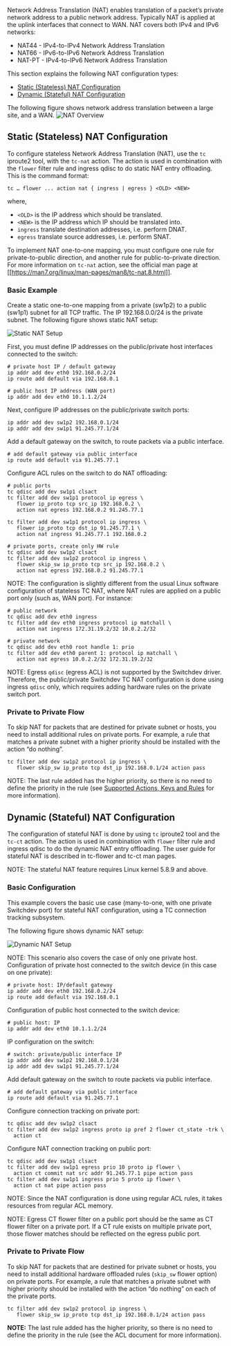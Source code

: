 Network Address Translation (NAT) enables translation of a packet’s private network address to a public network address. Typically NAT is applied at the uplink interfaces that connect to WAN.
NAT covers both IPv4 and IPv6 networks:
* NAT44 - IPv4-to-IPv4 Network Address Translation
* NAT66 - IPv6-to-IPv6 Network Address Translation
* NAT-PT - IPv4-to-IPv6 Network Address Translation

This section explains the following NAT configuration types:
* [Static (Stateless) NAT Configuration](#static)
* [Dynamic (Stateful) NAT Configuration](#dynamic)

The following figure shows network address translation between a large site, and a WAN.
![NAT Overview](images/nat_overview.png)


## <a id="static"></a>Static (Stateless) NAT Configuration

To configure stateless Network Address Translation (NAT), use the `tc` iproute2 tool, with the `tc-nat` action. The action is used in combination with the `flower` filter rule and ingress qdisc to do static NAT entry offloading.
This is the command format: 
```
tc … flower ... action nat { ingress | egress } <OLD> <NEW> 
```
where, 
* `<OLD>`   is the IP address which should be translated. 
* `<NEW>`         is the IP address which IP should be translated into. 
* `ingress`         translate destination addresses, i.e. perform DNAT. 
* `egress`         translate source addresses, i.e. perform SNAT. 

To implement NAT one-to-one mapping, you must configure one rule for private-to-public direction, and another rule for public-to-private direction. For more information on `tc-nat` action, see the official man page at [[https://man7.org/linux/man-pages/man8/tc-nat.8.html]]. 

### Basic Example 
Create a static one-to-one mapping from a private (sw1p2) to a public (sw1p1) subnet for all TCP traffic.  The IP 192.168.0.0/24 is the private subnet. 
The following figure shows static NAT setup: 

![Static NAT Setup](images/static_nat_setup.png)

First, you must define IP addresses on the public/private host interfaces connected to the switch: 
```
# private host IP / default gateway 
ip addr add dev eth0 192.168.0.2/24 
ip route add default via 192.168.0.1 

# public host IP address (WAN port) 
ip addr add dev eth0 10.1.1.2/24 
```
Next, configure IP addresses on the public/private switch ports: 

```
ip addr add dev sw1p2 192.168.0.1/24 
ip addr add dev sw1p1 91.245.77.1/24 
```
Add a default gateway on the switch, to route packets via a public interface. 

```
# add default gateway via public interface 
ip route add default via 91.245.77.1 
```
Configure ACL rules on the switch to do NAT offloading: 

```
# public ports  
tc qdisc add dev sw1p1 clsact 
tc filter add dev sw1p1 protocol ip egress \ 
   flower ip_proto tcp src_ip 192.168.0.2 \ 
   action nat egress 192.168.0.2 91.245.77.1 

tc filter add dev sw1p1 protocol ip ingress \ 
   flower ip_proto tcp dst_ip 91.245.77.1 \ 
   action nat ingress 91.245.77.1 192.168.0.2 

# private ports, create only HW rule 
tc qdisc add dev sw1p2 clsact 
tc filter add dev sw1p2 protocol ip ingress \ 
   flower skip_sw ip_proto tcp src_ip 192.168.0.2 \ 
   action nat egress 192.168.0.2 91.245.77.1 
```
NOTE: The configuration is slightly different from the usual Linux software configuration of stateless TC NAT, where NAT rules are applied on a public port only (such as, WAN port). For instance: 
```
# public network 
tc qdisc add dev eth0 ingress 
tc filter add dev eth0 ingress protocol ip matchall \ 
   action nat ingress 172.31.19.2/32 10.0.2.2/32 
 
# private network 
tc qdisc add dev eth0 root handle 1: prio 
tc filter add dev eth0 parent 1: protocol ip matchall \ 
   action nat egress 10.0.2.2/32 172.31.19.2/32 
```
NOTE: Egress `qdisc` (egress ACL) is not supported by the Switchdev driver. Therefore, the public/private Switchdev TC NAT configuration is done using ingress `qdisc` only, which requires adding hardware rules on the private switch port.

### Private to Private Flow
To skip NAT for packets that are destined for private subnet or hosts, you need to install additional rules on private ports. For example, a rule that matches a private subnet with a higher priority should be installed with the action “do nothing”. 

```
tc filter add dev sw1p2 protocol ip ingress \ 
   flower skip_sw ip_proto tcp dst_ip 192.168.0.1/24 action pass 
```
NOTE: The last rule added has the higher priority, so there is no need to define the priority in the rule (see [Supported Actions, Keys and Rules](supported-actions,-keys-and-rules) for more information).

## <a id="dynamic"></a>Dynamic (Stateful) NAT Configuration
The configuration of stateful NAT is done by using `tc` iproute2 tool and the `tc-ct` action. The action is used in combination with `flower` filter rule and ingress qdisc to do the dynamic NAT entry offloading. The user guide for stateful NAT is described in tc-flower and tc-ct man pages. 

NOTE: The stateful NAT feature requires Linux kernel 5.8.9 and above. 

### Basic Configuration 
This example covers the basic use case (many-to-one, with one private Switchdev port) for stateful NAT configuration, using a TC connection tracking subsystem. 

The following figure shows dynamic NAT setup: 

![Dynamic NAT Setup](images/dynamic_nat_setup.png)

NOTE: This scenario also covers the case of only one private host. 
Configuration of private host connected to the switch device (in this case on one private): 
```
# private host: IP/default gateway 
ip addr add dev eth0 192.168.0.2/24 
ip route add default via 192.168.0.1 
```
Configuration of public host connected to the switch device: 

```
# public host: IP 
ip addr add dev eth0 10.1.1.2/24 
```
IP configuration on the switch: 

```
# switch: private/public interface IP 
ip addr add dev sw1p2 192.168.0.1/24 
ip addr add dev sw1p1 91.245.77.1/24 
```
Add default gateway on the switch to route packets via public interface. 
```
# add default gateway via public interface 
ip route add default via 91.245.77.1 
```
Configure connection tracking on private port: 
```
tc qdisc add dev sw1p2 clsact 
tc filter add dev sw1p2 ingress proto ip pref 2 flower ct_state -trk \ 
  action ct 
```
Configure NAT connection tracking on public port: 
```
tc qdisc add dev sw1p1 clsact 
tc filter add dev sw1p1 egress prio 10 proto ip flower \ 
  action ct commit nat src addr 91.245.77.1 pipe action pass 
tc filter add dev sw1p1 ingress prio 5 proto ip flower \ 
  action ct nat pipe action pass 
```
NOTE: Since the NAT configuration is done using regular ACL rules, it takes resources from regular ACL memory. 

NOTE: Egress CT flower filter on a public port should be the same as CT flower filter on a private port. If a CT rule exists on multiple private port, those flower matches should be reflected on the egress public port. 

### Private to Private Flow 

To skip NAT for packets that are destined for private subnet or hosts, you need to install additional hardware offloaded rules (`skip_sw` flower option) on private ports. For example, a rule that matches a private subnet with higher priority should be installed with the action “do nothing” on each of the private ports. 
```
tc filter add dev sw1p2 protocol ip ingress \ 
   flower skip_sw ip_proto tcp dst_ip 192.168.0.1/24 action pass 
```
**NOTE:** The last rule added has the higher priority, so there is no need to define the priority in the rule (see the ACL document for more information).  
